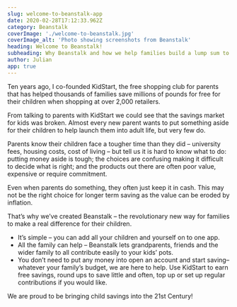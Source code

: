 ```yaml
---
slug: welcome-to-beanstalk-app
date: 2020-02-28T17:12:33.962Z
category: Beanstalk
coverImage: './welcome-to-beanstalk.jpg'
coverImage_alt: 'Photo showing screenshots from Beanstalk'
heading: Welcome to Beanstalk!
subheading: Why Beanstalk and how we help families build a lump sum to give their children the best possible launch into adult life
author: Julian
app: true
---
```


Ten years ago, I co-founded KidStart, the free shopping club for parents that has helped thousands of families save millions of pounds for free for their children when shopping at over 2,000 retailers.

From talking to parents with KidStart we could see that the savings market for kids was broken. Almost every new parent wants to put something aside for their children to help launch them into adult life, but very few do.

Parents know their children face a tougher time than they did – university fees, housing costs, cost of living – but tell us it is hard to know what to do: putting money aside is tough; the choices are confusing making it difficult to decide what is right; and the products out there are often poor value, expensive or require commitment.

Even when parents do something, they often just keep it in cash. This may not be the right choice for longer term saving as the value can be eroded by inflation.

That’s why we’ve created Beanstalk – the revolutionary new way for families to make a real difference for their children.

* It’s simple – you can add all your children and yourself on to one app.
* All the family can help – Beanstalk lets grandparents, friends and the wider family to all contribute easily to your kids’ pots.
* You don’t need to put any money into open an account and start saving– whatever your family’s budget, we are here to help. Use KidStart to earn free savings, round ups to save little and often, top up or set up regular contributions if you would like.

We are proud to be bringing child savings into the 21st Century!